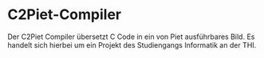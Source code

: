 # C2Piet-Compiler
Der C2Piet Compiler übersetzt C Code in ein von Piet ausführbares Bild. Es handelt sich hierbei um ein Projekt des Studiengangs Informatik an der THI.
